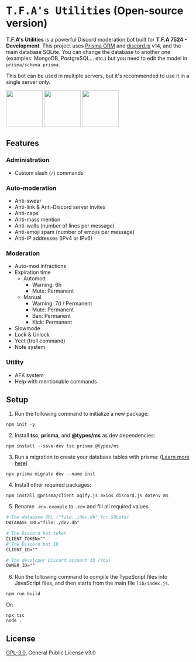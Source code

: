 # <samp>T.F.A's Utilities</samp> (Open-source version)

**T.F.A's Utilities** is a powerful Discord moderation bot built for **T.F.A 7524 - Development**. This project uses [Prisma ORM](https://www.prisma.io/) and [discord.js](https://npmjs.com/package/discord.js) v14, and the main database SQLite. You can change the database to another one (examples: MongoDB, PostgreSQL... etc.) but you need to edit the model in `prisma/schema.prisma`.

This bot can be used in multiple servers, but it's recommended to use it in a single server only.

<img src="https://media.discordapp.net/attachments/1111644651036876822/1128008344033050727/17219288-modified_1.png" width=100> <img src="https://media.discordapp.net/attachments/1111644651036876822/1128008343097716916/telechargement-modified.png" width=100> <img src="https://media.discordapp.net/attachments/1111644651036876822/1128008343772987412/typescript-icon-icon-1024x1024-vh3pfez8-modified.png?width=640&height=640" width=100>


## Features

### Administration
- Custom slash (`/`) commands

### Auto-moderation
- Anti-swear
- Anti-link & Anti-Discord server invites
- Anti-caps
- Anti-mass mention
- Anti-walls (number of lines per message)
- Anti-emoji spam (number of emojis per message)
- Anti-IP addresses (IPv4 or IPv6)

### Moderation
- Auto-mod infractions
- Expiration time
    - Automod
        - Warning: 6h
        - Mute: Permanent
    - Manual
        - Warning: 7d / Permanent
        - Mute: Permanent
        - Ban: Permanent
        - Kick: Permanent
- Slowmode
- Lock & Unlock
- Yeet (troll command)
- Note system

### Utility
- AFK system
- Help with mentionable commands

## Setup

1. Run the following command to initialize a new package:
```
npm init -y
```

2. Install **tsc**, **prisma**, and **@types/ms** as dev dependencies:
```
npm install --save-dev tsc prisma @types/ms
```

3. Run a migration to create your database tables with prisma: ([Learn more here](https://www.prisma.io/docs/getting-started/quickstart))
```
npx prisma migrate dev --name init
```

4. Install other required packages:

```
npm install @prisma/client aqify.js axios discord.js dotenv ms
```

5. Rename `.env.example` to `.env` and fill all required values.

```apache
# The database URL ("file:./dev.db" for SQLite)
DATABASE_URL="file:./dev.db"

# The Discord bot token
CLIENT_TOKEN=""
# The Discord bot ID
CLIENT_ID=""

# The developer Discord account ID (You)
OWNER_ID=""
```

6. Run the following command to compile the TypeScript files into JavaScript files, and then starts from the main file `lib/index.js`.

```
npm run build
```

Or:
```
npx tsc
node .
```

## License
[GPL-3.0](./LICENSE), General Public License v3.0